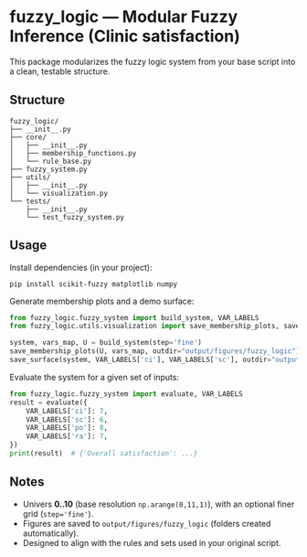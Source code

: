 # fuzzy_logic — Modular Fuzzy Inference (Clinic satisfaction)

This package modularizes the fuzzy logic system from your base script into a clean, testable structure.

## Structure
```
fuzzy_logic/
├── __init__.py
├── core/
│   ├── __init__.py
│   ├── membership_functions.py
│   └── rule_base.py
├── fuzzy_system.py
├── utils/
│   ├── __init__.py
│   └── visualization.py
└── tests/
    ├── __init__.py
    └── test_fuzzy_system.py
```

## Usage
Install dependencies (in your project):
```
pip install scikit-fuzzy matplotlib numpy
```

Generate membership plots and a demo surface:
```python
from fuzzy_logic.fuzzy_system import build_system, VAR_LABELS
from fuzzy_logic.utils.visualization import save_membership_plots, save_surface

system, vars_map, U = build_system(step='fine')
save_membership_plots(U, vars_map, outdir="output/figures/fuzzy_logic")
save_surface(system, VAR_LABELS['ci'], VAR_LABELS['sc'], outdir="output/figures/fuzzy_logic")
```

Evaluate the system for a given set of inputs:
```python
from fuzzy_logic.fuzzy_system import evaluate, VAR_LABELS
result = evaluate({
    VAR_LABELS['ci']: 7,
    VAR_LABELS['sc']: 6,
    VAR_LABELS['po']: 8,
    VAR_LABELS['ra']: 7,
})
print(result)  # {'Overall satisfaction': ...}
```

## Notes
- Univers **0..10** (base resolution `np.arange(0,11,1)`), with an optional finer grid (`step='fine'`).
- Figures are saved to `output/figures/fuzzy_logic` (folders created automatically).
- Designed to align with the rules and sets used in your original script.